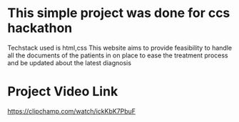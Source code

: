 # This simple project was done for ccs hackathon 
Techstack used is html,css
This website aims to provide feasibility to handle all the documents of the patients in on place to ease the treatment process and be updated about the latest diagnosis
# Project Video Link
https://clipchamp.com/watch/ickKbK7PbuF
